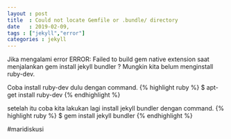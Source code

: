 ```yaml
---
layout : post
title  : Could not locate Gemfile or .bundle/ directory
date   : 2019-02-09,
tags : ["jekyll","error"]
categories : jekyll
---
```


Jika mengalami error ERROR: Failed to build gem native extension saat menjalankan gem install jekyll bundler ? Mungkin kita belum menginstall ruby-dev.

Coba install ruby-dev dulu dengan command. 
{% highlight ruby %} 
  $ apt-get install ruby-dev 
{% endhighlight %}

setelah itu coba kita lakukan lagi install jekyll bundler dengan command. 
{% highlight ruby %} 
  $ gem install jekyll bundler 
{% endhighlight %}

#maridiskusi

